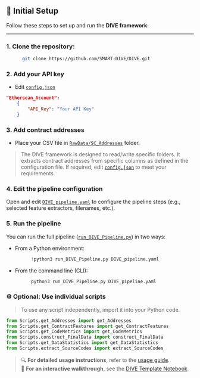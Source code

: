 ## 🔧 Initial Setup

Follow these steps to set up and run the **DIVE framework**:

---

### 1. **Clone the repository:**
```bash
      git clone https://github.com/SMART-DIVE/DIVE.git
```

### 2. **Add your API key**
* Edit [`config.json`](https://github.com/SMART-DIVE/DIVE/blob/main/config.json)
```json
"Etherscan_Account": 
    {
        "API_Key": "Your API Key"
    }
```

### 3. **Add contract addresses**
* Place your CSV file in [`RawData/SC_Addresses`](https://github.com/SMART-DIVE/DIVE/tree/main/RawData/SC_Addresses) folder.

> The DIVE framework is designed to read/write specific folders. It extracts contract addresses from specific columns as defined in the configuration file. If required, edit [`config.json`](https://github.com/SMART-DIVE/DIVE/blob/main/config.json) to meet your requirements.

### 4. **Edit the pipeline configuration**
Open and edit [`DIVE_pipeline.yaml`](https://github.com/SMART-DIVE/DIVE/blob/main/DIVE_pipeline.yaml) to configure the pipeline steps (e.g., selected feature extractors, filenames, etc.).

### 5. **Run the pipeline**
You can run the full pipeline ([`run_DIVE_Pipeline.py`](https://github.com/SMART-DIVE/DIVE/blob/main/run_DIVE_Pipeline.py)) in two ways:
- From a Python environment:
  ```Python
        !python3 run_DIVE_Pipeline.py DIVE_pipeline.yaml
  ```
- From the command line (CLI):
  ```bash
        python3 run_DIVE_Pipeline.py DIVE_pipeline.yaml
  ```
### ⚙️ **Optional: Use individual scripts**
> To use any script independently, import it into your Python code.
```python
from Scripts.get_Addresses import get_Addresses
from Scripts.get_ContractFeatures import get_ContractFeatures
from Scripts.get_CodeMetrics import get_CodeMetrics
from Scripts.construct_FinalData import construct_FinalData
from Scripts.get_DataStatistics import get_DataStatistics
from Scripts.extract_SourceCodes import extract_SourceCodes
```
> 🔍 **For detailed usage instructions**, refer to the [usage guide](https://github.com/SMART-DIVE/DIVE/blob/main/Docs/usage.md).  
> 📓 **For an interactive walkthrough**, see the [DIVE Template Notebook](https://github.com/SMART-DIVE/DIVE/blob/main/DIVE.ipynb).
